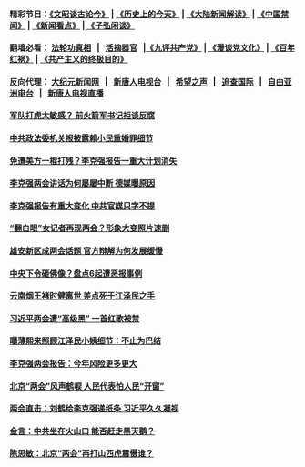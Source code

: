 #### 精彩节目：[《文昭谈古论今》](http://198.13.33.133/wenzhao) | [《历史上的今天》](http://198.13.33.133/today-in-history) | [《大陆新闻解读》](http://198.13.33.133/ntdtv-comedy) | [《中国禁闻》](http://198.13.33.133/ntdtv-news) | [《新闻看点》](http://198.13.33.133/news-insight) | [《子弘闲谈》](http://198.13.33.133/zihongxiantan/) 

 #### 翻墙必看： [法轮功真相](http://198.13.33.133:10000/videos/truth.html) &nbsp;&nbsp;|&nbsp;&nbsp; [活摘器官](http://198.13.33.133:10000/videos/res/Organs/) &nbsp;&nbsp;|[《九评共产党》](http://198.13.33.133:10000/videos/jiuping) | [《漫谈党文化》](http://198.13.33.133:10000/videos/mtdwh) | [《百年红祸》](http://198.13.33.133:10000/videos/bnhh) | [《共产主义的终极目的》](http://198.13.33.133:10000/videos/res/zjmd) 

 #### 反向代理： [大纪元新闻网](http://198.13.33.133:10080/) &nbsp;&nbsp;|&nbsp;&nbsp; [新唐人电视台](http://198.13.33.133:8000/) &nbsp;&nbsp;|&nbsp;&nbsp; [希望之声](http://198.13.33.133:8200/) &nbsp;&nbsp;|&nbsp;&nbsp; [追查国际](http://198.13.33.133:10010/) &nbsp;&nbsp;|&nbsp;&nbsp; [自由亚洲电台](http://198.13.33.133:9800/) &nbsp;&nbsp;|&nbsp;&nbsp; [新唐人电视直播](http://198.13.33.133/) 


#### [军队打虎太敏感？ 前火箭军书记拒谈反腐](../pages/prog1138/a102526335.md?t=03080927) 

#### [中共政法委机关报披露赖小民重婚罪细节](../pages/prog1138/a102526257.md?t=03080927) 

#### [免遭美方一棍打残？李克强报告一重大计划消失](../pages/prog1138/a102526246.md?t=03080927) 

#### [李克强两会讲话为何屡屡中断 德媒曝原因](../pages/prog1138/a102526142.md?t=03080927) 

#### [李克强报告有重大变化 中共官媒只字不提](../pages/prog1138/a102525719.md?t=03080927) 

#### [“翻白眼”女记者再现两会？形象大变照片速删](../pages/prog1138/a102525717.md?t=03080927) 

#### [雄安新区成两会话题 官方辩解为何发展缓慢](../pages/prog1138/a102525691.md?t=03080927) 

#### [中央下令砸佛像？盘点6起遭恶报事例](../pages/prog1138/a102525650.md?t=03080927) 

#### [云南烟王褚时健离世 差点死于江泽民之手](../pages/prog1138/a102525627.md?t=03080927) 

#### [习近平两会遭“高级黑” 一首红歌被禁](../pages/prog1138/a102525528.md?t=03080927) 

#### [曝薄熙来照顾江泽民小姨细节：不止为巴结](../pages/prog1138/a102525572.md?t=03080927) 

#### [李克强两会报告：今年风险更多更大](../pages/prog1138/a102525501.md?t=03080927) 

#### [北京“两会”风声鹤唳 人民代表怕人民“开窗”](../pages/prog1138/a102525439.md?t=03080927) 

#### [两会直击：刘鹤给李克强递纸条 习近平久久凝视](../pages/prog1138/a102524642.md?t=03080927) 

#### [金言：中共坐在火山口 能否赶走黑天鹅？](../pages/prog1138/a102525055.md?t=03080927) 

#### [陈思敏：北京“两会”再打山西虎震慑谁？](../pages/prog1138/a102525047.md?t=03080927) 

